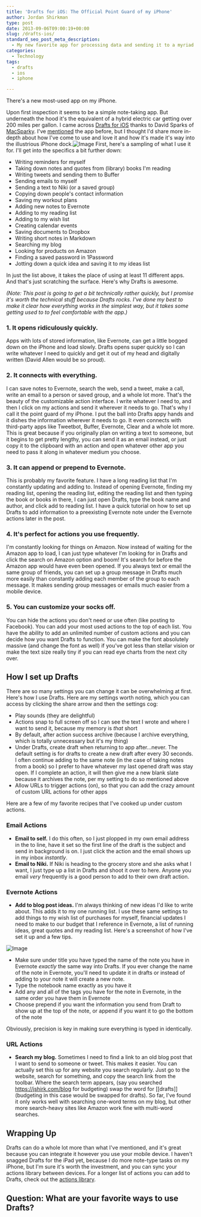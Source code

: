 ```yaml
---
title: 'Drafts for iOS: The Official Point Guard of my iPhone'
author: Jordan Shirkman
type: post
date: 2013-09-06T09:00:19+00:00
slug: /drafts-ios/
standard_seo_post_meta_description:
  - My new favorite app for processing data and sending it to a myriad of apps.
categories:
  - Technology
tags:
  - drafts
  - ios
  - iphone

---
```

There's a new most-used app on my iPhone.

Upon first inspection it seems to be a simple note-taking app. But underneath the hood it's the equivalent of a hybrid electric car getting over 200 miles per gallon. I came across [Drafts for iOS](https://itunes.apple.com/us/app/drafts/id502385074?mt=8&at=11l4uN) thanks to David Sparks of [MacSparky](http://macsparky.com). I've [mentioned](https://jshirk.com/blog/iphone-home-screen/) the app before, but I thought I'd share more in-depth about how I've come to use and love it and how it's made it's way into the illustrious iPhone dock.![Image](/static/images/drafts-header.jpeg) First, here's a sampling of what I use it for. I'll get into the specifics a bit further down:

  * Writing reminders for myself
  * Taking down notes and quotes from (library) books I'm reading
  * Writing tweets and sending them to Buffer
  * Sending emails to myself
  * Sending a text to Niki (or a saved group)
  * Copying down people's contact information
  * Saving my workout plans
  * Adding new notes to Evernote
  * Adding to my reading list
  * Adding to my wish list
  * Creating calendar events
  * Saving documents to Dropbox
  * Writing short notes in Markdown
  * Searching my blog
  * Looking for products on Amazon
  * Finding a saved password in 1Password
  * Jotting down a quick idea and saving it to my ideas list

In just the list above, it takes the place of using at least 11 different apps. And that's just scratching the surface. Here's why Drafts is awesome.<!--more-->

_(Note: This post is going to get a bit technically rather quickly, but I promise it's worth the technical stuff because Drafts rocks. I've done my best to make it clear how everything works in the simplest way, but it takes some getting used to to feel comfortable with the app.)_

### 1. It opens ridiculously quickly.

Apps with lots of stored information, like Evernote, can get a little bogged down on the iPhone and load slowly. Drafts opens super quickly so I can write whatever I need to quickly and get it out of my head and digitally written (David Allen would be so proud).

### 2. It connects with everything.

I can save notes to Evernote, search the web, send a tweet, make a call, write an email to a person or saved group, and a whole lot more. That's the beauty of the customizable action interface. I write whatever I need to, and then I click on my actions and send it wherever it needs to go. That's why I call it the point guard of my iPhone. I put the ball into Drafts appy hands and it dishes the information wherever it needs to go. It even connects with third-party apps like Tweetbot, Buffer, Evernote, Clear and a whole lot more. This is great because if you originally plan on writing a text to someone, but it begins to get pretty lengthy, you can send it as an email instead, or just copy it to the clipboard with an action and open whatever other app you need to pass it along in whatever medium you choose.

### 3. It can append or prepend to Evernote.

This is probably my favorite feature. I have a long reading list that I'm constantly updating and adding to. Instead of opening Evernote, finding my reading list, opening the reading list, editing the reading list and then typing the book or books in there, I can just open Drafts, type the book name and author, and click add to reading list. I have a quick tutorial on how to set up Drafts to add information to a preexisting Evernote note under the Evernote actions later in the post.

### 4. It's perfect for actions you use frequently.

I'm constantly looking for things on Amazon. Now instead of waiting for the Amazon app to load, I can just type whatever I'm looking for in Drafts and click the search on Amazon option and boom! It's search for before the Amazon app would have even been opened. If you always text or email the same group of friends, you can set up a group message in Drafts much more easily than constantly adding each member of the group to each message. It makes sending group messages or emails much easier from a mobile device.

### 5. You can customize your socks off.

You can hide the actions you don't need or use often (like posting to Facebook). You can add your most used actions to the top of each list. You have the ability to add an unlimited number of custom actions and you can decide how you want Drafts to function. You can make the font absolutely massive (and change the font as well) if you've got less than stellar vision or make the text size really tiny if you can read eye charts from the next city over.

## How I set up Drafts

There are so many settings you can change it can be overwhelming at first. Here's how I use Drafts. Here are my settings worth noting, which you can access by clicking the share arrow and then the settings cog:

  * Play sounds (they are delightful)
  * Actions snap to full screen off so I can see the text I wrote and where I want to send it, because my memory is _that_ short
  * By default, after action success archive (because I archive everything, which is totally unnecessary but it's my thing)
  * Under Drafts, create draft when returning to app after…never. The default setting is for drafts to create a new draft after every 30 seconds. I often continue adding to the same note (in the case of taking notes from a book) so I prefer to have whatever my last opened draft was stay open. If I complete an action, it will then give me a new blank slate because it archives the note, per my setting to do so mentioned above
  * Allow URLs to trigger actions (on), so that you can add the crazy amount of custom URL actions for other apps

Here are a few of my favorite recipes that I've cooked up under custom actions.

### Email Actions

  * **Email to self.** I do this often, so I just plopped in my own email address in the to line, have it set so the first line of the draft is the subject and send in background is on. I just click the action and the email shows up in my inbox _instantly_.
  * **Email to Niki.** If Niki is heading to the grocery store and she asks what I want, I just type up a list in Drafts and shoot it over to here. Anyone you email _very_ frequently is a good person to add to their own draft action.

### Evernote Actions

  * **Add to blog post ideas.** I'm always thinking of new ideas I'd like to write about. This adds it to my one running list. I use these same settings to add things to my wish list of purchases for myself, financial updates I need to make to our budget that I reference in Evernote, a list of running ideas, great quotes and my reading list. Here's a screenshot of how I've set it up and a few tips.

![Image](/static/images/drafts-to-evernote.jpeg) 

  * Make sure under title you have typed the name of the note you have in Evernote _exactly_ the same way into Drafts. If you ever change the name of the note in Evernote, you'll need to update it in drafts or instead of adding to your note it will create a new note.
  * Type the notebook name exactly as you have it
  * Add any and all of the tags you have for the note in Evernote, in the same order you have them in Evernote
  * Choose prepend if you want the information you send from Draft to show up at the top of the note, or append if you want it to go the bottom of the note

Obviously, precision is key in making sure everything is typed in identically.

### URL Actions

  * **Search my blog.** Sometimes I need to find a link to an old blog post that I want to send to someone or tweet. This makes it easier. You can actually set this up for any website you search regularly. Just go to the website, search for something, and copy the search link from the toolbar. Where the search term appears, (say you searched https://jshirk.com/blog for budgeting) swap the word for \[[drafts]\] (budgeting in this case would be swapped for drafts). So far, I've found it only works well with searching one-word terms on my blog, but other more search-heavy sites like Amazon work fine with multi-word searches.

## Wrapping Up

Drafts can do a whole lot more than what I've mentioned, and it's great because you can integrate it however you use your mobile device. I haven't snagged Drafts for the iPad yet, because I do more note-type tasks on my iPhone, but I'm sure it's worth the investment, and you can sync your actions library between devices. For a longer list of actions you can add to Drafts, check out the [actions library](http://actions.getdrafts.com/draft_actions).

## Question: What are your favorite ways to use Drafts?
